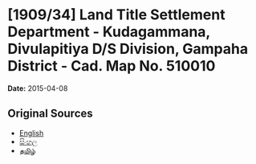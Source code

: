 # [1909/34] Land Title Settlement Department - Kudagammana, Divulapitiya D/S Division, Gampaha District - Cad. Map No. 510010

**Date:** 2015-04-08

## Original Sources

- [English](https://documents.gov.lk/view/extra-gazettes/2015/4/1909-34_E.pdf)
- [සිංහල](https://documents.gov.lk/view/extra-gazettes/2015/4/1909-34_S.pdf)
- [தமிழ்](https://documents.gov.lk/view/extra-gazettes/2015/4/1909-34_T.pdf)
